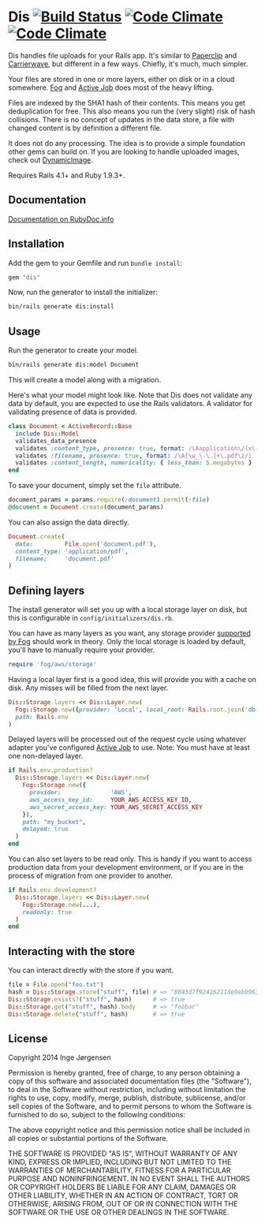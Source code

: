 # Dis [![Build Status](https://travis-ci.org/elektronaut/dis.png)](https://travis-ci.org/elektronaut/dis) [![Code Climate](https://codeclimate.com/github/elektronaut/dis.png)](https://codeclimate.com/github/elektronaut/dis) [![Code Climate](https://codeclimate.com/github/elektronaut/dis/coverage.png)](https://codeclimate.com/github/elektronaut/dis)

Dis handles file uploads for your Rails app.
It's similar to [Paperclip](https://github.com/thoughtbot/paperclip)
and [Carrierwave](https://github.com/carrierwaveuploader/carrierwave),
but different in a few ways. Chiefly, it's much, much simpler.

Your files are stored in one or more layers, either on disk or in
a cloud somewhere. [Fog](http://fog.io) and
[Active Job](https://github.com/rails/activejob) does most of the
heavy lifting.

Files are indexed by the SHA1 hash of their contents. This means you get
deduplication for free. This also means you run the (very slight) risk of
hash collisions. There is no concept of updates in the data store,
a file with changed content is by definition a different file.

It does not do any processing. The idea is to provide a simple foundation
other gems can build on. If you are looking to handle uploaded images,
check out [DynamicImage](https://github.com/elektronaut/dynamic_image).

Requires Rails 4.1+ and Ruby 1.9.3+.

## Documentation

[Documentation on RubyDoc.info](http://rdoc.info/github/elektronaut/dis)

## Installation

Add the gem to your Gemfile and run `bundle install`:

```ruby
gem "dis"
```

Now, run the generator to install the initializer:

```sh
bin/rails generate dis:install
```

## Usage

Run the generator to create your model.

```sh
bin/rails generate dis:model Document
```

This will create a model along with a migration.

Here's what your model might look like. Note that Dis does not
validate any data by default, you are expected to use the Rails validators.
A validator for validating presence of data is provided.

```ruby
class Document < ActiveRecord::Base
  include Dis::Model
  validates_data_presence
  validates :content_type, presence: true, format: /\Aapplication\/(x\-)?pdf\z/
  validates :filename, presence: true, format: /\A[\w_\-\.]+\.pdf\z/i
  validates :content_length, numericality: { less_than: 5.megabytes }
end
```

To save your document, simply set the `file` attribute.

```ruby
document_params = params.require(:document).permit(:file)
@document = Document.create(document_params)
```

You can also assign the data directly.

```ruby
Document.create(
  data:         File.open('document.pdf'),
  content_type: 'application/pdf',
  filename:     'document.pdf'
)
```

## Defining layers

The install generator will set you up with a local storage layer on disk,
but this is configurable in `config/initializers/dis.rb`.

You can have as many layers as you want, any storage provider
[supported by Fog](http://fog.io/storage/) should work in theory. Only the
local storage is loaded by default, you'll have to manually require your provider.

```ruby
require 'fog/aws/storage'
```

Having a local layer first is a good idea, this will provide you
with a cache on disk. Any misses will be filled from the next layer.

```ruby
Dis::Storage.layers << Dis::Layer.new(
  Fog::Storage.new({provider: 'Local', local_root: Rails.root.join('db', 'binaries')}),
  path: Rails.env
)
```

Delayed layers will be processed out of the request cycle using
whatever adapter you've configured
[Active Job](https://github.com/rails/activejob) to use.
Note: You must have at least one non-delayed layer.

```ruby
if Rails.env.production?
  Dis::Storage.layers << Dis::Layer.new(
    Fog::Storage.new({
      provider:              'AWS',
      aws_access_key_id:     YOUR_AWS_ACCESS_KEY_ID,
      aws_secret_access_key: YOUR_AWS_SECRET_ACCESS_KEY
    }),
    path: "my_bucket",
    delayed: true
  )
end
```

You can also set layers to be read only. This is handy if you want to
access production data from your development environment, or if you
are in the process of migration from one provider to another.

```ruby
if Rails.env.development?
  Dis::Storage.layers << Dis::Layer.new(
    Fog::Storage.new(...),
    readonly: true
  )
end
```

## Interacting with the store

You can interact directly with the store if you want.

```ruby
file = File.open("foo.txt")
hash = Dis::Storage.store("stuff", file) # => "8843d7f92416211de9ebb963ff4ce28125932878"
Dis::Storage.exists?("stuff", hash)      # => true
Dis::Storage.get("stuff", hash).body     # => "foobar"
Dis::Storage.delete("stuff", hash)       # => true
```

## License

Copyright 2014 Inge Jørgensen

Permission is hereby granted, free of charge, to any person obtaining
a copy of this software and associated documentation files (the
"Software"), to deal in the Software without restriction, including
without limitation the rights to use, copy, modify, merge, publish,
distribute, sublicense, and/or sell copies of the Software, and to
permit persons to whom the Software is furnished to do so, subject to
the following conditions:

The above copyright notice and this permission notice shall be
included in all copies or substantial portions of the Software.

THE SOFTWARE IS PROVIDED "AS IS", WITHOUT WARRANTY OF ANY KIND,
EXPRESS OR IMPLIED, INCLUDING BUT NOT LIMITED TO THE WARRANTIES OF
MERCHANTABILITY, FITNESS FOR A PARTICULAR PURPOSE AND
NONINFRINGEMENT. IN NO EVENT SHALL THE AUTHORS OR COPYRIGHT HOLDERS BE
LIABLE FOR ANY CLAIM, DAMAGES OR OTHER LIABILITY, WHETHER IN AN ACTION
OF CONTRACT, TORT OR OTHERWISE, ARISING FROM, OUT OF OR IN CONNECTION
WITH THE SOFTWARE OR THE USE OR OTHER DEALINGS IN THE SOFTWARE.
